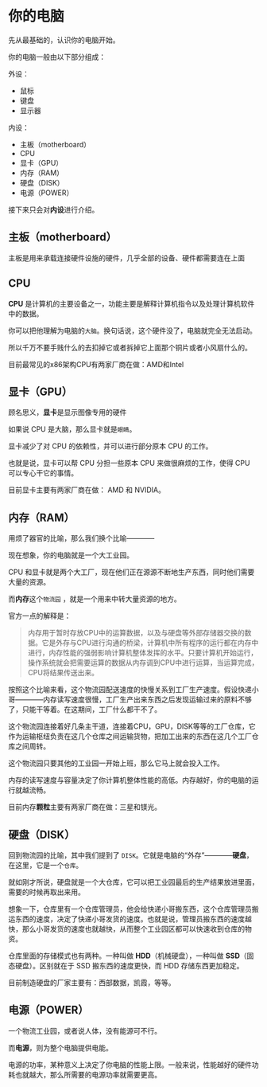 # 你的电脑

先从最基础的，认识你的电脑开始。

你的电脑一般由以下部分组成：

外设：
- 鼠标
- 键盘
- 显示器

内设：
- 主板（motherboard）
- CPU
- 显卡（GPU）
- 内存（RAM）
- 硬盘（DISK）
- 电源（POWER）

接下来只会对**内设**进行介绍。


## 主板（motherboard）

主板是用来承载连接硬件设施的硬件，几乎全部的设备、硬件都需要连在上面

## CPU

**CPU** 是计算机的主要设备之一，功能主要是解释计算机指令以及处理计算机软件中的数据。

你可以把他理解为电脑的`大脑`。换句话说，这个硬件没了，电脑就完全无法启动。

所以千万不要手贱什么的去扣掉它或者拆掉它上面那个铜片或者小风扇什么的。

目前最常见的x86架构CPU有两家厂商在做：AMD和Intel

## 显卡（GPU）

顾名思义，**显卡**是显示图像专用的硬件

如果说 CPU 是大脑，那么显卡就是`眼睛`。

显卡减少了对 CPU 的依赖性，并可以进行部分原本 CPU 的工作。

也就是说，显卡可以帮 CPU 分担一些原本 CPU 来做很麻烦的工作，使得 CPU 可以专心干它的事情。

目前显卡主要有两家厂商在做： AMD 和 NVIDIA。

## 内存（RAM）

用烦了器官的比喻，那么我们换个比喻————

现在想象，你的电脑就是一个大工业园。

CPU 和显卡就是两个大工厂，现在他们正在源源不断地生产东西，同时他们需要大量的资源。

而**内存**这个`物流园` ，就是一个用来中转大量资源的地方。

官方一点的解释是：

> 内存用于暂时存放CPU中的运算数据，以及与硬盘等外部存储器交换的数据。它是外存与CPU进行沟通的桥梁，计算机中所有程序的运行都在内存中进行，内存性能的强弱影响计算机整体发挥的水平。只要计算机开始运行，操作系统就会把需要运算的数据从内存调到CPU中进行运算，当运算完成，CPU将结果传送出来。

按照这个比喻来看，这个物流园配送速度的快慢关系到工厂生产速度。假设快递小哥————内存读写速度很慢，工厂生产出来东西之后发现运输过来的原料不够了，只能干等着。在这期间，工厂什么都干不了。

这个物流园连接着好几条主干道，连接着CPU，GPU，DISK等等的工厂仓库，它作为运输枢纽负责在这几个仓库之间运输货物，把加工出来的东西在这几个工厂仓库之间周转。

这个物流园只要其他的工业园一开始上班，那么它马上就会投入工作。

内存的读写速度与容量决定了你计算机整体性能的高低。内存越好，你的电脑的运行就越流畅。

目前内存**颗粒**主要有两家厂商在做：三星和镁光。

## 硬盘（DISK）

回到物流园的比喻，其中我们提到了 `DISK`。它就是电脑的“外存”————**硬盘**，在这里，它是一个`仓库`。

就如刚才所说，硬盘就是一个大仓库，它可以把工业园最后的生产结果放进里面，需要的时候再取出来用。

想象一下，仓库里有一个仓库管理员，他会给快递小哥搬东西，这个仓库管理员搬运东西的速度，决定了快递小哥发货的速度。也就是说，管理员搬东西的速度越快，那么小哥发货的速度也就越快，从而整个工业园区都可以快速收到仓库的物资。

仓库里面的存储模式也有两种。一种叫做 **HDD**（机械硬盘），一种叫做 **SSD**（固态硬盘）。区别就在于 SSD 搬东西的速度更快，而 HDD 存储东西更加稳定。

目前制造硬盘的厂家主要有：西部数据，凯霞，等等。

## 电源（POWER）

一个物流工业园，或者说人体，没有能源可不行。

而**电源**，则为整个电脑提供电能。

电源的功率，某种意义上决定了你电脑的性能上限。一般来说，性能越好的硬件功耗也就越大，那么所需要的电源功率就需要更高。
